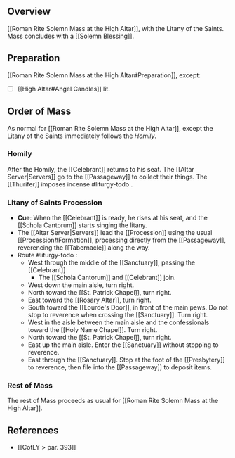 ## Overview
[[Roman Rite Solemn Mass at the High Altar]], with the Litany of the Saints. Mass concludes with a [[Solemn Blessing]].

## Preparation
[[Roman Rite Solemn Mass at the High Altar#Preparation]], except:
- [ ] [[High Altar#Angel Candles]] lit.
## Order of Mass
As normal for [[Roman Rite Solemn Mass at the High Altar]], except the Litany of the Saints immediately follows the _Homily_.

### Homily
After the Homily, the [[Celebrant]] returns to his seat. The [[Altar Server|Servers]] go to the [[Passageway]] to collect their things. The [[Thurifer]] imposes incense #liturgy-todo .
### Litany of Saints Procession
- **Cue**: When the [[Celebrant]] is ready, he rises at his seat, and the [[Schola Cantorum]] starts singing the litany.
- The [[Altar Server|Servers]] lead the [[Procession]] using the usual [[Procession#Formation]], processing directly from the [[Passageway]], reverencing the [[Tabernacle]] along the way.
- Route #liturgy-todo :
	- West through the middle of the [[Sanctuary]], passing the [[Celebrant]]
		- The [[Schola Cantorum]] and [[Celebrant]] join.
	- West down the main aisle, turn right.
	- North toward the [[St. Patrick Chapel]], turn right.
	- East toward the [[Rosary Altar]], turn right.
	- South toward the [[Lourde's Door]], in front of the main pews. Do not stop to reverence when crossing the [[Sanctuary]]. Turn right.
	- West in the aisle between the main aisle and the confessionals toward the [[Holy Name Chapel]]. Turn right.
	- North toward the [[St. Patrick Chapel]], turn right.
	- East up the main aisle. Enter the [[Sanctuary]] without stopping to reverence.
	- East through the [[Sanctuary]]. Stop at the foot of the [[Presbytery]] to reverence, then file into the [[Passageway]] to deposit items.
### Rest of Mass
The rest of Mass proceeds as usual for [[Roman Rite Solemn Mass at the High Altar]].

## References
- [[CotLY > par. 393]]
